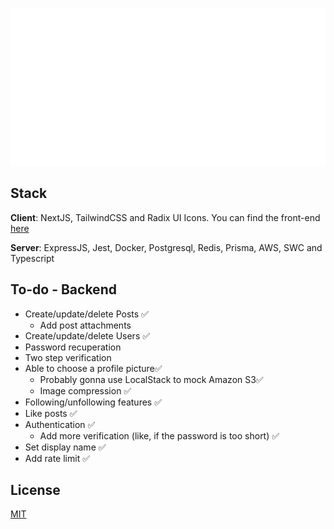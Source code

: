 <p align="center">
  <picture>
    <source media="(prefers-color-scheme: dark)" srcset="./resources/logo-light.svg">
    <source media="(prefers-color-scheme: light)" srcset="./resources/logo-dark.svg">
    <img alt="Project Knedita" src="./resources/logo-light.svg" width="700">
  </picture>
</p>

## Stack

**Client**: NextJS, TailwindCSS and Radix UI Icons.
You can find the front-end [here](https://github.com/CookieDasora/project-knedita-client)

**Server**: ExpressJS, Jest, Docker, Postgresql, Redis, Prisma, AWS, SWC and Typescript

## To-do - Backend

- Create/update/delete Posts ✅
  - Add post attachments
- Create/update/delete Users ✅
- Password recuperation
- Two step verification
- Able to choose a profile picture✅
  - Probably gonna use LocalStack to mock Amazon S3✅
  - Image compression ✅
- Following/unfollowing features ✅
- Like posts ✅
- Authentication ✅
  - Add more verification (like, if the password is too short) ✅
- Set display name ✅
- Add rate limit ✅

## License

[MIT](https://choosealicense.com/licenses/mit/)
